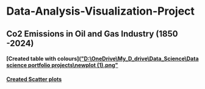 # Data-Analysis-Visualization-Project
## Co2 Emissions in Oil and Gas Industry (1850 -2024)


#### [Created table with colours](["D:\OneDrive\My_D_drive\Data_Science\Data science portfolio projects\newplot (1).png"](https://github.com/oluwarotimiyinka/data-analysis-Visualization-Project/blob/main/newplot%20(1).png)
#### [Created Scatter plots](https://github.com/oluwarotimiyinka/data-analysis-Visualization-Project/blob/main/Scatterplot.png)
